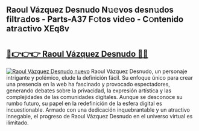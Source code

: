 ## Raoul Vázquez Desnudo N𝚞𝚎vos desn𝚞dos filtr𝚊dos - Parts-A37 F𝚘tos vid𝚎o - C𝚘ntenido atr𝚊ctivo XEq8v

# <h2><a href="http://mbc50y.tromn.icu/?c=Raoul+V%c3%a1zquez+Desnudo">🔗👉👉👉 Raoul Vázquez Desnudo 🔗🔗</a></h2>

[![Raoul Vázquez Desnudo nuevo](https://i.imgur.com/pEAQMta.gif)](http://mbc50y.tromn.icu/?c=Raoul+V%c3%a1zquez+Desnudo)
Raoul Vázquez Desnudo, un personaje intrigante y polémico, elude la definición fácil. Su enfoque único para crear una presencia en la web ha fascinado y provocado espectadores, generando debates sobre la privacidad, la expresión artística y las complejidades de las comunidades digitales. Aunque se desconoce su rumbo futuro, su papel en la redefinición de la esfera digital es incuestionable. Armado con una dedicación inquebrantable y un atractivo innegable, el progreso de Raoul Vázquez Desnudo en el universo virtual es ilimitado.
